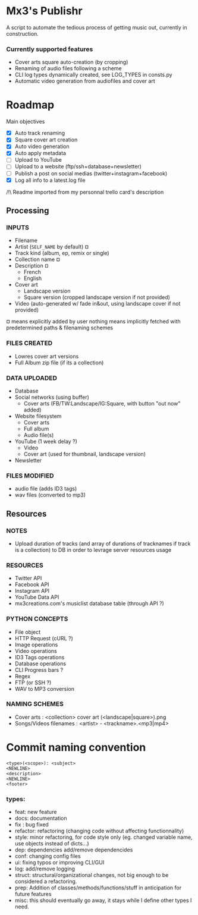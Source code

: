 # Mx3's Publishr
A script to automate the tedious process of getting music out, currently in construction.
### Currently supported features
- Cover arts square auto-creation (by cropping)
- Renaming of audio files following a scheme
- CLI log types dynamically created, see LOG_TYPES in consts.py
- Automatic video generation from audiofiles and cover art

# Roadmap
Main objectives
- [x] Auto track renaming 
- [x] Square cover art creation 
- [x] Auto video generation 
- [x] Auto apply metadata
- [ ] Upload to YouTube
- [ ] Upload to a website (ftp/ssh+database+newsletter)
- [ ] Publish a post on social medias (twitter+instagram+facebook)
- [x] Log all info to a latest.log file

/!\\ Readme imported from my personnal trello card's description

## Processing

### INPUTS
- Filename
- Artist (`SELF_NAME` by default) ¤
- Track kind (album, ep, remix or single)
- Collection name ¤
- Description ¤
  - French
  - English
- Cover art 
  - Landscape version
  - Square version (cropped landscape version if not provided)
- Video (auto-generated w/ fade in&out, using landscape cover if not provided)

¤ means explicitly added by user
nothing means implicitly fetched with predetermined paths & filenaming schemes

### FILES CREATED
- Lowres cover art versions
- Full Album zip file (if its a collection)

### DATA UPLOADED
- Database
- Social networks (using buffer)
  - Cover arts (FB/TW:Landscape/IG:Square, with button "out now" added)
- Website filesystem
  - Cover arts 
  - Full album
  - Audio file(s)
- YouTube (1 week delay ?)
  - Video
  - Cover art (used for thumbnail, landscape version)
- Newsletter

### FILES MODIFIED
- audio file (adds ID3 tags)
- wav files (converted to mp3)

## Resources

### NOTES
- Upload duration of tracks (and array of durations of tracknames if track is a collection) to DB in order to levrage server resources usage

### RESOURCES
- Twitter API
- Facebook API
- Instagram API
- YouTube Data API
- mx3creations.com's musiclist database table (through API ?)

### PYTHON CONCEPTS
- File object
- HTTP Request (cURL ?)
- Image operations
- Video operations
- ID3 Tags operations
- Database operations
- CLI Progress bars ?
- Regex
- FTP (or SSH ?)
- WAV to MP3 conversion

### NAMING SCHEMES
- Cover arts : \<collection\> cover art (\<landscape|square\>).png
- Songs/Videos filenames : \<artist\> - \<trackname\>.\<mp3|mp4\>

# Commit naming convention
```
<type>(<scope>): <subject>
<NEWLINE>
<description>
<NEWLINE>
<footer>
```
### types:
- feat: new feature
- docs: documentation
- fix : bug fixed
- refactor: refactoring (changing code without affecting functionnality)
- style: minor refactoring, for code style only (eg. changed variable name, use objects instead of dicts...)
- dep: dependencies add/remove dependencides
- conf: changing config files
- ui: fixing typos or improving CLI/GUI
- log: add/remove logging
- struct: structural/organizational changes, not big enough to be considered a refactoring.
- prep: Addition of classes/methods/functions/stuff in anticipation for future features
- misc: this should eventually go away, it stays while I define other types I need.
